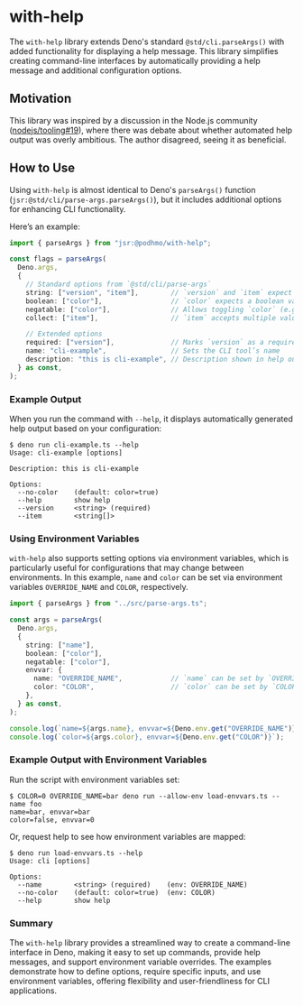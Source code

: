 # with-help

The `with-help` library extends Deno's standard `@std/cli.parseArgs()` with added functionality for displaying a help message. This library simplifies creating command-line interfaces by automatically providing a help message and additional configuration options.

## Motivation

This library was inspired by a discussion in the Node.js community ([nodejs/tooling#19](https://github.com/nodejs/tooling/issues/19)), where there was debate about whether automated help output was overly ambitious. The author disagreed, seeing it as beneficial.

## How to Use

Using `with-help` is almost identical to Deno's `parseArgs()` function (`jsr:@std/cli/parse-args.parseArgs()`), but it includes additional options for enhancing CLI functionality.

Here’s an example:

```ts
import { parseArgs } from "jsr:@podhmo/with-help";

const flags = parseArgs(
  Deno.args,
  {
    // Standard options from `@std/cli/parse-args`
    string: ["version", "item"],        // `version` and `item` expect string values
    boolean: ["color"],                 // `color` expects a boolean value
    negatable: ["color"],               // Allows toggling `color` (e.g., `--no-color`)
    collect: ["item"],                  // `item` accepts multiple values as an array of strings

    // Extended options
    required: ["version"],              // Marks `version` as a required string
    name: "cli-example",                // Sets the CLI tool’s name
    description: "this is cli-example", // Description shown in help output
  } as const,
);
```

### Example Output

When you run the command with `--help`, it displays automatically generated help output based on your configuration:

```console
$ deno run cli-example.ts --help
Usage: cli-example [options]

Description: this is cli-example

Options:
  --no-color    (default: color=true)
  --help        show help
  --version     <string> (required)
  --item        <string[]>
```

### Using Environment Variables

`with-help` also supports setting options via environment variables, which is particularly useful for configurations that may change between environments. In this example, `name` and `color` can be set via environment variables `OVERRIDE_NAME` and `COLOR`, respectively.

```ts
import { parseArgs } from "../src/parse-args.ts";

const args = parseArgs(
  Deno.args,
  {
    string: ["name"],
    boolean: ["color"],
    negatable: ["color"],
    envvar: {
      name: "OVERRIDE_NAME",            // `name` can be set by `OVERRIDE_NAME` env var
      color: "COLOR",                   // `color` can be set by `COLOR` env var
    },
  } as const,
);

console.log(`name=${args.name}, envvar=${Deno.env.get("OVERRIDE_NAME")}`);
console.log(`color=${args.color}, envvar=${Deno.env.get("COLOR")}`);
```

### Example Output with Environment Variables

Run the script with environment variables set:

```console
$ COLOR=0 OVERRIDE_NAME=bar deno run --allow-env load-envvars.ts --name foo 
name=bar, envvar=bar
color=false, envvar=0
```

Or, request help to see how environment variables are mapped:

```console
$ deno run load-envvars.ts --help
Usage: cli [options]

Options:
  --name        <string> (required)    (env: OVERRIDE_NAME)
  --no-color    (default: color=true)  (env: COLOR)
  --help        show help
```

### Summary

The `with-help` library provides a streamlined way to create a command-line interface in Deno, making it easy to set up commands, provide help messages, and support environment variable overrides. The examples demonstrate how to define options, require specific inputs, and use environment variables, offering flexibility and user-friendliness for CLI applications.